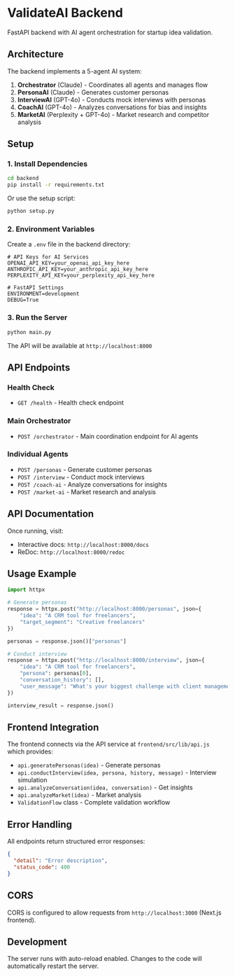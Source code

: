 # ValidateAI Backend

FastAPI backend with AI agent orchestration for startup idea validation.

## Architecture

The backend implements a 5-agent AI system:

1. **Orchestrator** (Claude) - Coordinates all agents and manages flow
2. **PersonaAI** (Claude) - Generates customer personas
3. **InterviewAI** (GPT-4o) - Conducts mock interviews with personas
4. **CoachAI** (GPT-4o) - Analyzes conversations for bias and insights
5. **MarketAI** (Perplexity + GPT-4o) - Market research and competitor analysis

## Setup

### 1. Install Dependencies

```bash
cd backend
pip install -r requirements.txt
```

Or use the setup script:
```bash
python setup.py
```

### 2. Environment Variables

Create a `.env` file in the backend directory:

```env
# API Keys for AI Services
OPENAI_API_KEY=your_openai_api_key_here
ANTHROPIC_API_KEY=your_anthropic_api_key_here
PERPLEXITY_API_KEY=your_perplexity_api_key_here

# FastAPI Settings
ENVIRONMENT=development
DEBUG=True
```

### 3. Run the Server

```bash
python main.py
```

The API will be available at `http://localhost:8000`

## API Endpoints

### Health Check
- `GET /health` - Health check endpoint

### Main Orchestrator
- `POST /orchestrator` - Main coordination endpoint for AI agents

### Individual Agents
- `POST /personas` - Generate customer personas
- `POST /interview` - Conduct mock interviews
- `POST /coach-ai` - Analyze conversations for insights
- `POST /market-ai` - Market research and analysis

## API Documentation

Once running, visit:
- Interactive docs: `http://localhost:8000/docs`
- ReDoc: `http://localhost:8000/redoc`

## Usage Example

```python
import httpx

# Generate personas
response = httpx.post("http://localhost:8000/personas", json={
    "idea": "A CRM tool for freelancers",
    "target_segment": "Creative freelancers"
})

personas = response.json()["personas"]

# Conduct interview
response = httpx.post("http://localhost:8000/interview", json={
    "idea": "A CRM tool for freelancers",
    "persona": personas[0],
    "conversation_history": [],
    "user_message": "What's your biggest challenge with client management?"
})

interview_result = response.json()
```

## Frontend Integration

The frontend connects via the API service at `frontend/src/lib/api.js` which provides:

- `api.generatePersonas(idea)` - Generate personas
- `api.conductInterview(idea, persona, history, message)` - Interview simulation
- `api.analyzeConversation(idea, conversation)` - Get insights
- `api.analyzeMarket(idea)` - Market analysis
- `ValidationFlow` class - Complete validation workflow

## Error Handling

All endpoints return structured error responses:

```json
{
  "detail": "Error description",
  "status_code": 400
}
```

## CORS

CORS is configured to allow requests from `http://localhost:3000` (Next.js frontend).

## Development

The server runs with auto-reload enabled. Changes to the code will automatically restart the server. 